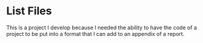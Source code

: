 # List Files
This is a project I develop because I needed the ability to have the code of a project to be put into a format that I can add to an appendix of a report.

